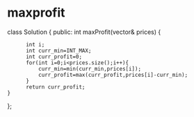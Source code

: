 # maxprofit

class Solution {
public:
    int maxProfit(vector<int>& prices) {
        
          int i;
          int curr_min=INT_MAX;
          int curr_profit=0;
          for(int i=0;i<prices.size();i++){
              curr_min=min(curr_min,prices[i]);
              curr_profit=max(curr_profit,prices[i]-curr_min);
          }
          return curr_profit;
    }
};
